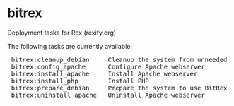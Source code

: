 bitrex
======

Deployment tasks for Rex (rexify.org)

The following tasks are currently available:
<pre>
 bitrex:cleanup_debian     Cleanup the system from unneeded stuff like compilers etc. (Debian)
 bitrex:config_apache      Configure Apache webserver
 bitrex:install_apache     Install Apache webserver
 bitrex:install_php        Install PHP
 bitrex:prepare_debian     Prepare the system to use BitRex deployment tasks (Debian)
 bitrex:uninstall_apache   Uninstall Apache webserver
</pre>

